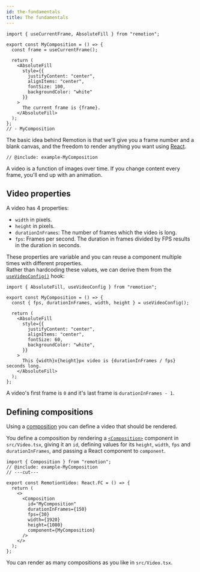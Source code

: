 ```yaml
---
id: the-fundamentals
title: The fundamentals
---
```


```twoslash include example
import { useCurrentFrame, AbsoluteFill } from "remotion";

export const MyComposition = () => {
  const frame = useCurrentFrame();

  return (
    <AbsoluteFill
      style={{
        justifyContent: "center",
        alignItems: "center",
        fontSize: 100,
        backgroundColor: "white"
      }}
    >
      The current frame is {frame}.
    </AbsoluteFill>
  );
};
// - MyComposition
```

The basic idea behind Remotion is that we'll give you a frame number and a blank canvas, and the freedom to render anything you want using [React](https://reactjs.org).

```tsx twoslash
// @include: example-MyComposition
```

A video is a function of images over time. If you change content every frame, you'll end up with an animation.

## Video properties

A video has 4 properties:

- `width` in pixels.
- `height` in pixels.
- `durationInFrames`: The number of frames which the video is long.
- `fps`: Frames per second. The duration in frames divided by FPS results in the duration in seconds.

These properties are variable and you can reuse a component multiple times with different properties.  
Rather than hardcoding these values, we can derive them from the [`useVideoConfig()`](/docs/use-video-config) hook:

```tsx twoslash
import { AbsoluteFill, useVideoConfig } from "remotion";

export const MyComposition = () => {
  const { fps, durationInFrames, width, height } = useVideoConfig();

  return (
    <AbsoluteFill
      style={{
        justifyContent: "center",
        alignItems: "center",
        fontSize: 60,
        backgroundColor: "white",
      }}
    >
      This {width}x{height}px video is {durationInFrames / fps} seconds long.
    </AbsoluteFill>
  );
};
```

A video's first frame is `0` and it's last frame is `durationInFrames - 1`.

## Defining compositions

Using a [composition](/docs/terminology#composition) you can define a video that should be rendered.

You define a composition by rendering a [`<Composition>`](/docs/composition) component in `src/Video.tsx`, giving it an `id`, defining values for its `height`, `width`, `fps` and `durationInFrames`, and passing a React component to `component`.

```tsx twoslash title="src/Video.tsx"
import { Composition } from "remotion";
// @include: example-MyComposition
// ---cut---

export const RemotionVideo: React.FC = () => {
  return (
    <>
      <Composition
        id="MyComposition"
        durationInFrames={150}
        fps={30}
        width={1920}
        height={1080}
        component={MyComposition}
      />
    </>
  );
};
```

You can render as many compositions as you like in `src/Video.tsx`.
